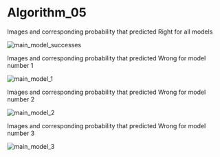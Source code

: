 # Algorithm_05

Images and corresponding probability that predicted Right for all models

![main_model_successes](https://user-images.githubusercontent.com/52711941/172781008-b306d555-fc9d-4b3f-af38-9fc73ea83bca.png)

Images and corresponding probability that predicted Wrong for model number 1

![main_model_1](https://user-images.githubusercontent.com/52711941/172778699-cae25ce9-5baf-44c4-9187-520a5388d513.png)

Images and corresponding probability that predicted Wrong for model number 2

![main_model_2](https://user-images.githubusercontent.com/52711941/172778704-27710d4d-4663-4eb1-919f-1af076d53985.png)

Images and corresponding probability that predicted Wrong for model number 3

![main_model_3](https://user-images.githubusercontent.com/52711941/172778708-9beed9e2-5481-4437-815a-a8829f80cc2a.png)
